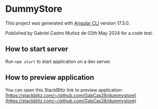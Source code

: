 # DummyStore

This project was generated with [Angular CLI](https://github.com/angular/angular-cli) version 17.3.0.

Published by Gabriel Castro Muñoz de 02th May 2024 for a code test.

## How to start server

Run `npm start` to start application on a dev server.

## How to preview application

You can open this StackBlitz link to preview application: [https://stackblitz.com/~/github.com/GabCas28/dummystore](https://stackblitz.com/~/github.com/GabCas28/dummystore)

